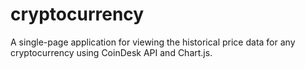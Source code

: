 # cryptocurrency

A single-page application for viewing the historical price data for any cryptocurrency using CoinDesk API and Chart.js.
